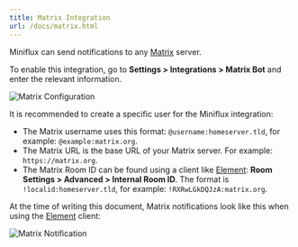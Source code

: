 ```yaml
---
title: Matrix Integration
url: /docs/matrix.html
---
```


Miniflux can send notifications to any [Matrix](https://matrix.org/) server.

To enable this integration, go to **Settings > Integrations > Matrix Bot** and enter the relevant information.

![Matrix Configuration](/images/matrix.png)

It is recommended to create a specific user for the Miniflux integration:

- The Matrix username uses this format: `@username:homeserver.tld`, for example: `@example:matrix.org`.
- The Matrix URL is the base URL of your Matrix server. For example: `https://matrix.org`.
- The Matrix Room ID can be found using a client like [Element](https://element.io/): **Room Settings > Advanced > Internal Room ID**. The format is `!localid:homeserver.tld`, for example: `!RXRwLGkDQJzA:matrix.org`.

At the time of writing this document, Matrix notifications look like this when using the [Element](https://element.io/) client:

![Matrix Notification](/images/matrix_notification.png)
